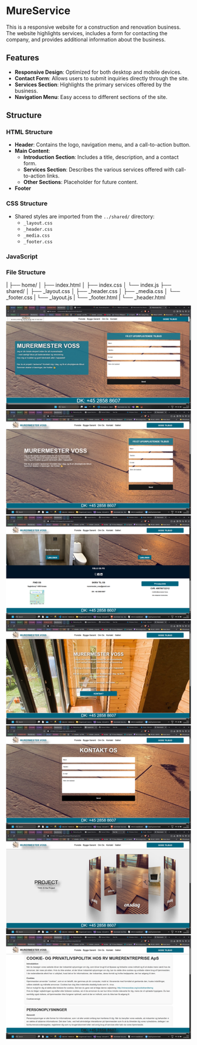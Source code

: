 # MureService

This is a responsive website for a construction and renovation business. The website highlights services, includes a form for contacting the company, and provides additional information about the business.

## Features

- **Responsive Design**: Optimized for both desktop and mobile devices.
- **Contact Form**: Allows users to submit inquiries directly through the site.
- **Services Section**: Highlights the primary services offered by the business.
- **Navigation Menu**: Easy access to different sections of the site.

## Structure

### HTML Structure

- **Header**: Contains the logo, navigation menu, and a call-to-action button.
- **Main Content**:
  - **Introduction Section**: Includes a title, description, and a contact form.
  - **Services Section**: Describes the various services offered with call-to-action links.
  - **Other Sections**: Placeholder for future content.
- **Footer**

### CSS Structure

- Shared styles are imported from the `../shared/` directory:
  - `_layout.css`
  - `_header.css`
  - `_media.css`
  - `_footer.css`

### JavaScript

### File Structure
|
├── home/
│   ├── index.html
│   ├── index.css
│   └── index.js
├── shared/
│   ├── _layout.css
│   ├── _header.css
│   ├── _media.css
│   └── _footer.css
|   └── _layout.js
|   └── _footer.html
|   └── _header.html

![alt text](<media/PicturesOfTheProject/Screenshot 1.png>) ![alt text](<media/PicturesOfTheProject/Screenshot 2.png>) ![alt text](<media/PicturesOfTheProject/Screenshot 3.png>) ![alt text](<media/PicturesOfTheProject/Screenshot 4.png>) ![alt text](<media/PicturesOfTheProject/Screenshot 5.png>) ![alt text](<media/PicturesOfTheProject/Screenshot 6.png>) ![alt text](<media/PicturesOfTheProject/Screenshot 7.png>)